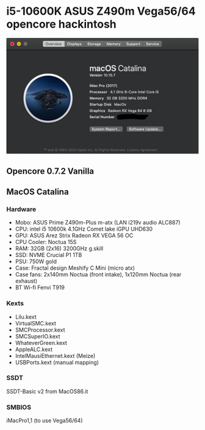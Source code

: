 # i5-10600K ASUS Z490m Vega56/64  opencore hackintosh

![MacOs Catalina](system.png)

## Opencore 0.7.2 Vanilla
## MacOS Catalina

### Hardware
- Mobo: ASUS Prime Z490m-Plus m-atx (LAN i219v audio ALC887) 
- CPU: intel i5 10600k 4.1GHz Comet lake iGPU UHD630
- GPU: ASUS Arez Strix Radeon RX VEGA 56 OC
- CPU Cooler: Noctua 15S
- RAM: 32GB (2x16) 3200GHz g.skill 
- SSD: NVME Crucial P1 1TB 
- PSU: 750W gold 
- Case: Fractal design Meshify C Mini (micro atx)
- Case fans: 2x140mm Noctua (front intake), 1x120mm Noctua (rear exhaust)
- BT Wi-fi Fenvi T919

### Kexts        
- Lilu.kext                   
- VirtualSMC.kext     
- SMCProcessor.kext       
- SMCSuperIO.kext       
- WhateverGreen.kext
- AppleALC.kext   
- IntelMausiEthernet.kext (Meize)
- USBPorts.kext (manual mapping)

### SSDT
SSDT-Basic v2 from MacOS86.it

### SMBIOS 
iMacPro1,1 (to use Vega56/64)
